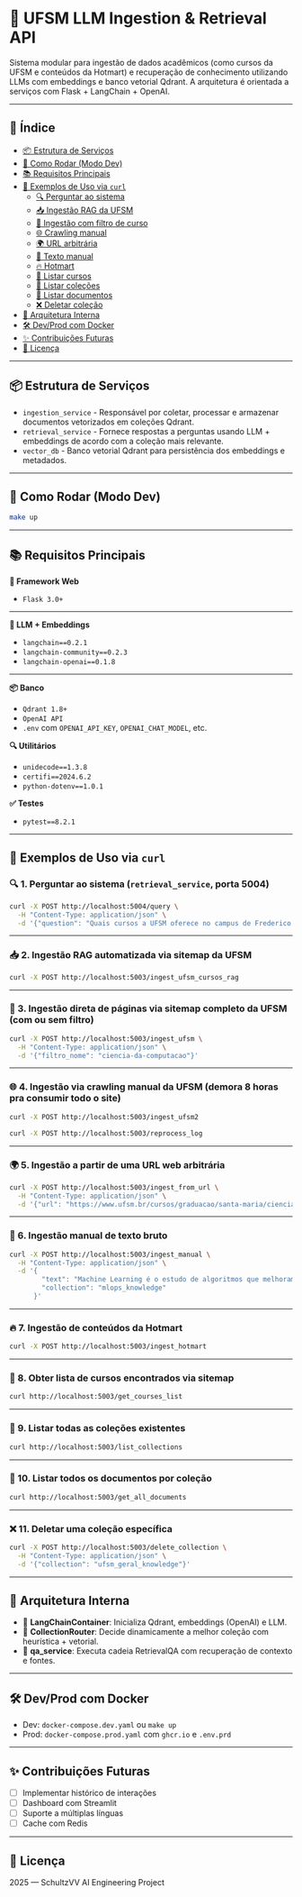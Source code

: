 # 🧠 UFSM LLM Ingestion & Retrieval API

Sistema modular para ingestão de dados acadêmicos (como cursos da UFSM e conteúdos da Hotmart) e recuperação de conhecimento utilizando LLMs com embeddings e banco vetorial Qdrant. A arquitetura é orientada a serviços com Flask + LangChain + OpenAI.

  ---

## 📑 Índice

- [📦 Estrutura de Serviços](#-estrutura-de-serviços)
- [🚀 Como Rodar (Modo Dev)](#-como-rodar-modo-dev)
- [📚 Requisitos Principais](#-requisitos-principais)
- [🧪 Exemplos de Uso via `curl`](#-exemplos-de-uso-via-curl)
  - [🔍 Perguntar ao sistema](#-1-perguntar-ao-sistema-retrieval_service-porta-5004)
  - [📥 Ingestão RAG da UFSM](#-2-ingestão-rag-automatizada-via-sitemap-da-ufsm)
  - [🔗 Ingestão com filtro de curso](#-3-ingestão-direta-de-páginas-via-sitemap-completo-da-ufsm-com-ou-sem-filtro)
  - [🌐 Crawling manual](#-4-ingestão-via-crawling-manual-da-ufsm-limitado-a-50-páginas)
  - [🌍 URL arbitrária](#-5-ingestão-a-partir-de-uma-url-web-arbitrária)
  - [🧾 Texto manual](#-6-ingestão-manual-de-texto-bruto)
  - [🔥 Hotmart](#-7-ingestão-de-conteúdos-da-hotmart)
  - [📄 Listar cursos](#-8-obter-lista-de-cursos-encontrados-via-sitemap)
  - [📂 Listar coleções](#-9-listar-todas-as-coleções-existentes)
  - [📜 Listar documentos](#-10-listar-todos-os-documentos-por-coleção)
  - [❌ Deletar coleção](#-11-deletar-uma-coleção-específica)
- [🧠 Arquitetura Interna](#-arquitetura-interna)
- [🛠️ Dev/Prod com Docker](#️-devprod-com-docker)
- [✨ Contribuições Futuras](#-contribuições-futuras)
- [📄 Licença](#-licença)

---

## 📦 Estrutura de Serviços

- `ingestion_service` - Responsável por coletar, processar e armazenar documentos vetorizados em coleções Qdrant.
- `retrieval_service` - Fornece respostas a perguntas usando LLM + embeddings de acordo com a coleção mais relevante.
- `vector_db` - Banco vetorial Qdrant para persistência dos embeddings e metadados.

---

## 🚀 Como Rodar (Modo Dev)

```bash
make up
```

---

## 📚 Requisitos Principais

**🚀 Framework Web**
- `Flask 3.0+` 
---
**🧠 LLM + Embeddings**
- `langchain==0.2.1`
- `langchain-community==0.2.3`
- `langchain-openai==0.1.8`
---
   **📦 Banco**
  - `Qdrant 1.8+`
  - `OpenAI API`
  - `.env` com `OPENAI_API_KEY`, `OPENAI_CHAT_MODEL`, etc.

**🔍 Utilitários**
- `unidecode==1.3.8`
- `certifi==2024.6.2`
- `python-dotenv==1.0.1`

**✅ Testes**
- `pytest==8.2.1`
---

## 🧪 Exemplos de Uso via `curl`

### 🔍 1. Perguntar ao sistema (`retrieval_service`, porta 5004)

```bash
curl -X POST http://localhost:5004/query \
  -H "Content-Type: application/json" \
  -d '{"question": "Quais cursos a UFSM oferece no campus de Frederico Westphalen?"}'
```

---

### 📥 2. Ingestão RAG automatizada via sitemap da UFSM

```bash
curl -X POST http://localhost:5003/ingest_ufsm_cursos_rag
```

---

### 🔗 3. Ingestão direta de páginas via sitemap completo da UFSM (com ou sem filtro)

```bash
curl -X POST http://localhost:5003/ingest_ufsm \
  -H "Content-Type: application/json" \
  -d '{"filtro_nome": "ciencia-da-computacao"}'
```

---

### 🌐 4. Ingestão via crawling manual da UFSM (demora 8 horas pra consumir todo o site)

```bash
curl -X POST http://localhost:5003/ingest_ufsm2
```

```bash
curl -X POST http://localhost:5003/reprocess_log
```

---

### 🌍 5. Ingestão a partir de uma URL web arbitrária

```bash
curl -X POST http://localhost:5003/ingest_from_url \
  -H "Content-Type: application/json" \
  -d '{"url": "https://www.ufsm.br/cursos/graduacao/santa-maria/ciencia-da-computacao/"}'
```

---

### 🧾 6. Ingestão manual de texto bruto

```bash
curl -X POST http://localhost:5003/ingest_manual \
  -H "Content-Type: application/json" \
  -d '{
        "text": "Machine Learning é o estudo de algoritmos que melhoram automaticamente com a experiência.",
        "collection": "mlops_knowledge"
      }'
```

---

### 🔥 7. Ingestão de conteúdos da Hotmart

```bash
curl -X POST http://localhost:5003/ingest_hotmart
```

---

### 📄 8. Obter lista de cursos encontrados via sitemap

```bash
curl http://localhost:5003/get_courses_list
```

---

### 📂 9. Listar todas as coleções existentes

```bash
curl http://localhost:5003/list_collections
```

---

### 📜 10. Listar todos os documentos por coleção

```bash
curl http://localhost:5003/get_all_documents
```

---

### ❌ 11. Deletar uma coleção específica

```bash
curl -X POST http://localhost:5003/delete_collection \
  -H "Content-Type: application/json" \
  -d '{"collection": "ufsm_geral_knowledge"}'
```

---

## 🧠 Arquitetura Interna

- 🔌 **LangChainContainer**: Inicializa Qdrant, embeddings (OpenAI) e LLM.
- 🧭 **CollectionRouter**: Decide dinamicamente a melhor coleção com heurística + vetorial.
- 🧾 **qa_service**: Executa cadeia RetrievalQA com recuperação de contexto e fontes.

---

## 🛠️ Dev/Prod com Docker

- Dev: `docker-compose.dev.yaml` ou `make up`
- Prod: `docker-compose.prod.yaml` com `ghcr.io` e `.env.prd`

---

## ✨ Contribuições Futuras

- [ ] Implementar histórico de interações
- [ ] Dashboard com Streamlit
- [ ] Suporte a múltiplas línguas
- [ ] Cache com Redis

---

## 📄 Licença

2025 — SchultzVV AI Engineering Project
